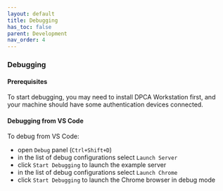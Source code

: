 ```yaml
---
layout: default
title: Debugging
has_toc: false
parent: Development
nav_order: 4
---
```

### Debugging

#### Prerequisites

To start debugging, you may need to install DPCA Workstation first, and your machine should
have some authentication devices connected.

#### Debugging from VS Code

To debug from VS Code:

* open `Debug` panel (`Ctrl+Shift+D`)
* in the list of debug configurations select `Launch Server`
* click `Start Debugging` to launch the example server
* in the list of debug configurations select `Launch Chrome`
* click `Start Debugging` to launch the Chrome browser in debug mode
